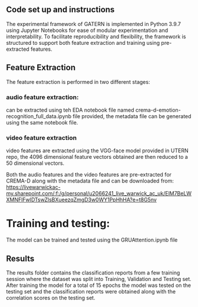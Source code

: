 ## Code set up and instructions 

The experimental framework of GATERN is implemented in Python 3.9.7 using Jupyter Notebooks for ease of modular experimentation and interpretability. To facilitate reproducibility and flexibility, the framework is structured to support both feature extraction and training using pre-extracted features.
## Feature Extraction
The feature extraction is performed in two different stages:
### audio feature extraction: 
can be extracted using teh EDA notebook file named crema-d-emotion-recognition_full_data.ipynb file provided, the metadata file can be generated using the same notebook file.
### video feature extraction
video features are extracted using the VGG-face model provided in UTERN repo, the 4096 dimensional feature vectors obtained are then reduced to a 50 dimensional vectors.

Both the audio features and the video features are pre-extracted  for CREMA-D along with the metadata file and can be downloaded from: https://livewarwickac-my.sharepoint.com/:f:/g/personal/u2066241_live_warwick_ac_uk/ElM7BeLWXMNFlFwIDTswZlsBXueezqZmgD3w0WY1PpHhHA?e=t8G5nv
# Training and testing:
The model can be trained and tested using the GRUAttention.ipynb file 

## Results
The results folder contains the classification reports from a few training session where the dataset was split into Training, Validation and Testing set. After training the model for a total of 15 epochs the model was tested on the testing set and the classification reports were obtained along with the correlation scores on the testing set. 
